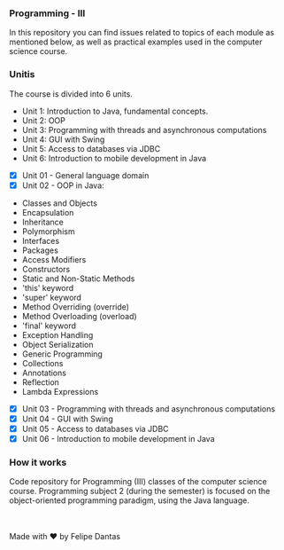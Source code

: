 ### Programming - III
 In this repository you can find issues related to topics of each module as mentioned below, as well as practical examples used in the computer science course.
 
### Unitis
The course is divided into 6 units.


* Unit 1: Introduction to Java, fundamental concepts.
* Unit 2: OOP
* Unit 3:  Programming with threads and asynchronous computations
* Unit 4: GUI with Swing
* Unit 5: Access to databases via JDBC
* Unit 6:  Introduction to mobile development in Java

- [x] Unit 01 - General language domain
- [x] Unit 02 - OOP in Java:

- Classes and Objects
- Encapsulation
- Inheritance
- Polymorphism
- Interfaces
- Packages
- Access Modifiers
- Constructors
- Static and Non-Static Methods
- 'this' keyword
- 'super' keyword
- Method Overriding (override)
- Method Overloading (overload)
- 'final' keyword
- Exception Handling
- Object Serialization
- Generic Programming
- Collections
- Annotations
- Reflection
- Lambda Expressions

- [x] Unit 03 -  Programming with threads and asynchronous computations
- [x] Unit 04 - GUI with Swing
- [x] Unit 05 - Access to databases via JDBC
- [x] Unit 06 -  Introduction to mobile development in Java

### How it works

Code repository for Programming (III) classes of the computer science course. Programming subject 2 (during the semester) is focused on the object-oriented programming paradigm, using the Java language.

<br>
<br>
Made with ♥ by Felipe Dantas